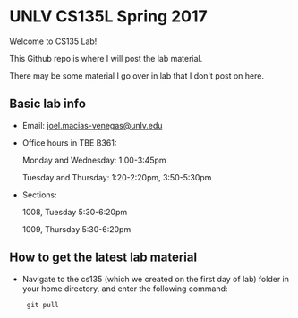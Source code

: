 # UNLV CS135L Spring 2017
Welcome to CS135 Lab! 

This Github repo is where I will post the lab material.

There may be some material I go over in lab that I don't post on here. 

## Basic lab info 
 * Email: joel.macias-venegas@unlv.edu
 * Office hours in TBE B361: 
	
	Monday and Wednesday: 1:00-3:45pm

	Tuesday and Thursday: 1:20-2:20pm, 3:50-5:30pm
 * Sections: 

	1008, Tuesday  5:30-6:20pm

	1009, Thursday 5:30-6:20pm

## How to get the latest lab material
 * Navigate to the cs135 (which we created on the first day of lab) folder in your home directory, and enter the following command:

		git pull
